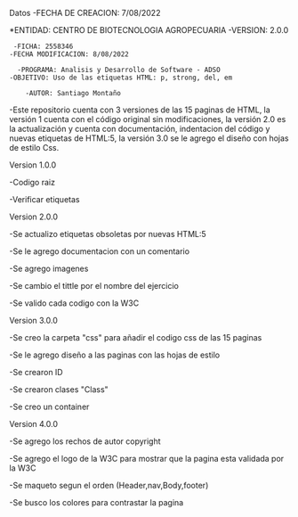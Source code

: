  
 Datos                                                               -FECHA DE CREACION: 7/08/2022
 
   *ENTIDAD: CENTRO DE BIOTECNOLOGIA AGROPECUARIA                       -VERSION: 2.0.0
   
     -FICHA: 2558346                                                      -FECHA MODIFICACION: 8/08/2022
     
      -PROGRAMA: Analisis y Desarrollo de Software - ADSO                  -OBJETIVO: Uso de las etiquetas HTML: p, strong, del, em
      
        -AUTOR: Santiago Montaño                                            

    
   -Este repositorio cuenta con 3 versiones de las 15 paginas de HTML, la versión 1 cuenta con el código original sin modificaciones, la versión 2.0 es la actualización y cuenta con documentación, indentacion del código y nuevas etiquetas de HTML:5, la versión 3.0 se le agrego el diseño con hojas de estilo Css.
    
   Version 1.0.0
   
   -Codigo raiz
   
   -Verificar etiquetas
   
   
   Version 2.0.0
   
   -Se actualizo etiquetas obsoletas por nuevas HTML:5
   
   -Se le agrego documentacion con un comentario 
   
   -Se agrego imagenes
   
   -Se cambio el tittle por el nombre del ejercicio
   
   -Se valido cada codigo con la W3C
   
   
   Version 3.0.0
   
  -Se creo la carpeta "css" para añadir el codigo css de las 15 paginas
  
  -Se le agrego diseño a las paginas con las hojas de estilo
  
  -Se crearon ID
  
  -Se crearon clases "Class"
  
  -Se creo un container 
  
  
  
  
  Version 4.0.0
  
  -Se agrego los rechos de autor copyright
  
  -Se agrego el logo de la W3C para mostrar que la pagina esta validada por la W3C
  
  -Se maqueto segun el orden (Header,nav,Body,footer) 
  
  -Se busco los colores para contrastar la pagina
  








